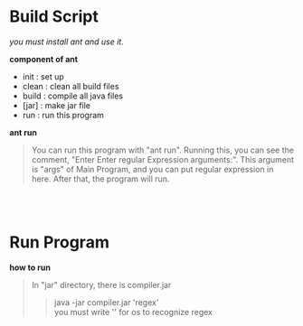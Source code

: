 <h1>Build Script</h1>

  <i>you must install ant and use it.</i>
  
  <strong>component of ant</strong>
  
  * init  : set up
  * clean : clean all build files
  * build : compile all java files
  * [jar]   : make jar file   
  * run   : run this program
  
   <strong>ant run</strong>
   >
   > You can run this program with "ant run".
   > Running this, you can see the comment, "Enter Enter regular Expression arguments:".
   > This argument is "args" of Main Program, and you can put regular expression in here.
   > After that, the program will run.
   
<br><br>
   
<h1>Run Program</h1>


<strong>how to run</strong>
   
> In "jar" directory, there is compiler.jar
>   >java -jar compiler.jar 'regex'<br>
>   > you must write '' for os to recognize regex 
>
>
